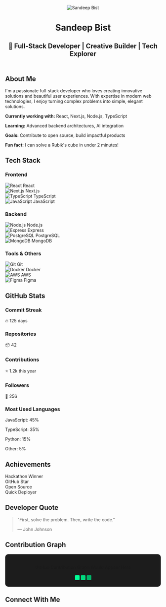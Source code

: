 <!DOCTYPE html>
<html lang="en">
<head>
    <meta charset="UTF-8">
    <meta name="viewport" content="width=device-width, initial-scale=1.0">
    <title>Sandeep Bist - GitHub Profile</title>
    <link rel="stylesheet" href="https://cdnjs.cloudflare.com/ajax/libs/font-awesome/6.4.0/css/all.min.css">
    <style>
        @import url('https://fonts.googleapis.com/css2?family=Poppins:wght@300;400;500;600;700&display=swap');

{
            margin: 0;
            padding: 0;
            box-sizing: border-box;
            font-family: 'Poppins', sans-serif;
}

body {
            background: linear-gradient(135deg, #0f0c29, #302b63, #24243e);
            color: #fff;
            line-height: 1.6;
            padding: 20px;
            overflow-x: hidden;
}

.container {
            max-width: 1200px;
            margin: 0 auto;
        }
        
        /* Header Styles */
.header {
            text-align: center;
            padding: 40px 20px;
            position: relative;
            overflow: hidden;
        }
        
.profile-pic {
            width: 150px;
            height: 150px;
            border-radius: 50%;
            border: 4px solid #00F7FF;
            margin: 0 auto 20px;
            overflow: hidden;
            position: relative;
            box-shadow: 0 0 20px rgba(0, 247, 255, 0.5);
            animation: float 6s ease-in-out infinite;
        }
        
.profile-pic img {
            width: 100%;
            height: 100%;
            object-fit: cover;
        }
        
.header h1 {
            font-size: 3rem;
            margin-bottom: 10px;
            background: linear-gradient(45deg, #00F7FF, #00ff95, #00F7FF);
            -webkit-background-clip: text;
            -webkit-text-fill-color: transparent;
            animation: gradient 3s ease infinite;
            background-size: 200% 200%;
        }
        
.header h2 {
            font-size: 1.5rem;
            margin-bottom: 20px;
            color: #ccc;
        }
        
.typing-container {
            margin: 20px 0;
            min-height: 60px;
        }
        
        /* Section Styles */
.section {
            background: rgba(255, 255, 255, 0.05);
            border-radius: 15px;
            padding: 25px;
            margin-bottom: 30px;
            backdrop-filter: blur(10px);
            border: 1px solid rgba(255, 255, 255, 0.1);
            box-shadow: 0 8px 32px rgba(0, 0, 0, 0.2);
            transition: transform 0.3s ease, box-shadow 0.3s ease;
        }
        
.section:hover {
            transform: translateY(-5px);
            box-shadow: 0 12px 40px rgba(0, 0, 0, 0.3);
        }
        
.section h2 {
            font-size: 1.8rem;
            margin-bottom: 20px;
            color: #00F7FF;
            display: flex;
            align-items: center;
        }
        
.section h2 i {
            margin-right: 10px;
        }
        
        /* Skills Grid */
.skills-grid {
            display: grid;
            grid-template-columns: repeat(auto-fill, minmax(120px, 1fr));
            gap: 15px;
            margin-top: 20px;
        }
        
.skill-item {
            background: rgba(0, 247, 255, 0.1);
            border-radius: 10px;
            padding: 15px 10px;
            text-align: center;
            transition: all 0.3s ease;
            border: 1px solid rgba(0, 247, 255, 0.2);
        }
        
.skill-item:hover {
            background: rgba(0, 247, 255, 0.2);
            transform: scale(1.05);
        }
        
.skill-item img {
            height: 40px;
            margin-bottom: 10px;
        }
        
        /* Stats Grid */
.stats-grid {
            display: grid;
            grid-template-columns: repeat(auto-fit, minmax(250px, 1fr));
            gap: 20px;
            margin-top: 20px;
        }
        
.stat-card {
            background: rgba(255, 255, 255, 0.05);
            border-radius: 10px;
            padding: 20px;
            text-align: center;
            border: 1px solid rgba(255, 255, 255, 0.1);
        }
        
.stat-card h3 {
            font-size: 1.2rem;
            margin-bottom: 10px;
            color: #00ff95;
        }
        
        /* Social Links */
.social-links {
            display: flex;
            justify-content: center;
            gap: 20px;
            margin-top: 20px;
        }
        
.social-link {
            display: inline-flex;
            align-items: center;
            justify-content: center;
            width: 50px;
            height: 50px;
            border-radius: 50%;
            background: rgba(255, 255, 255, 0.1);
            color: #fff;
            font-size: 1.5rem;
            transition: all 0.3s ease;
            text-decoration: none;
        }
        
.social-link:hover {
            background: #00F7FF;
            transform: translateY(-3px);
            color: #000;
        }
        
        /* Animations */
@keyframes float {
            0% { transform: translateY(0px); }
            50% { transform: translateY(-10px); }
            100% { transform: translateY(0px); }
        }
        
@keyframes gradient {
            0% { background-position: 0% 50%; }
            50% { background-position: 100% 50%; }
            100% { background-position: 0% 50%; }
        }
        
@keyframes fadeIn {
            from { opacity: 0; transform: translateY(20px); }
            to { opacity: 1; transform: translateY(0); }
        }
        
.animated {
            animation: fadeIn 1s ease-out;
        }
        
        /* Particle Background */
.particles {
            position: fixed;
            top: 0;
            left: 0;
            width: 100%;
            height: 100%;
            z-index: -1;
            pointer-events: none;
        }
        
.particle {
            position: absolute;
            border-radius: 50%;
            background: rgba(0, 247, 255, 0.5);
            animation: float-particle 15s infinite linear;
        }
        
@keyframes float-particle {
            0% {
                transform: translateY(0) translateX(0);
                opacity: 0;
            }
            10% {
                opacity: 1;
            }
            90% {
                opacity: 1;
            }
            100% {
                transform: translateY(-100vh) translateX(100px);
                opacity: 0;
            }
        }
        
        /* Responsive Design */
@media (max-width: 768px) {
            .header h1 {
                font-size: 2.2rem;
            }
            
.header h2 {
                font-size: 1.2rem;
            }
            
.skills-grid {
                grid-template-columns: repeat(auto-fill, minmax(100px, 1fr));
            }
            
.stats-grid {
                grid-template-columns: 1fr;
            }
        }
    </style>
</head>
<body>
    <div class="particles" id="particles"></div>
    
<div class="container">
        <header class="header animated">
            <div class="profile-pic">
                <img src="https://avatars.githubusercontent.com/u/583231?v=4" alt="Sandeep Bist">
            </div>
            <h1>Sandeep Bist</h1>
            <h2>🚀 Full-Stack Developer | Creative Builder | Tech Explorer</h2>
            
<div class="typing-container">
                <p id="typing-text"></p>
            </div>
 </header>
        
<section class="section animated">
            <h2><i class="fas fa-user"></i> About Me</h2>
            <p>I'm a passionate full-stack developer who loves creating innovative solutions and beautiful user experiences. With expertise in modern web technologies, I enjoy turning complex problems into simple, elegant solutions.</p>
            
<div class="about-details">
                <p><i class="fas fa-code"></i> <strong>Currently working with:</strong> React, Next.js, Node.js, TypeScript</p>
                <p><i class="fas fa-graduation-cap"></i> <strong>Learning:</strong> Advanced backend architectures, AI integration</p>
                <p><i class="fas fa-rocket"></i> <strong>Goals:</strong> Contribute to open source, build impactful products</p>
                <p><i class="fas fa-lightbulb"></i> <strong>Fun fact:</strong> I can solve a Rubik's cube in under 2 minutes!</p>
            </div>
        </section>
        
<section class="section animated">
            <h2><i class="fas fa-laptop-code"></i> Tech Stack</h2>
            
<h3>Frontend</h3>
            <div class="skills-grid">
                <div class="skill-item">
                    <img src="https://cdn.jsdelivr.net/gh/devicons/devicon/icons/react/react-original.svg" alt="React">
                    <span>React</span>
                </div>
                <div class="skill-item">
                    <img src="https://cdn.jsdelivr.net/gh/devicons/devicon/icons/nextjs/nextjs-original.svg" alt="Next.js">
                    <span>Next.js</span>
                </div>
                <div class="skill-item">
                    <img src="https://cdn.jsdelivr.net/gh/devicons/devicon/icons/typescript/typescript-original.svg" alt="TypeScript">
                    <span>TypeScript</span>
                </div>
                <div class="skill-item">
                    <img src="https://cdn.jsdelivr.net/gh/devicons/devicon/icons/javascript/javascript-original.svg" alt="JavaScript">
                    <span>JavaScript</span>
                </div>
            </div>
            
<h3>Backend</h3>
            <div class="skills-grid">
                <div class="skill-item">
                    <img src="https://cdn.jsdelivr.net/gh/devicons/devicon/icons/nodejs/nodejs-original.svg" alt="Node.js">
                    <span>Node.js</span>
                </div>
                <div class="skill-item">
                    <img src="https://cdn.jsdelivr.net/gh/devicons/devicon/icons/express/express-original.svg" alt="Express">
                    <span>Express</span>
                </div>
                <div class="skill-item">
                    <img src="https://cdn.jsdelivr.net/gh/devicons/devicon/icons/postgresql/postgresql-original.svg" alt="PostgreSQL">
                    <span>PostgreSQL</span>
                </div>
                <div class="skill-item">
                    <img src="https://cdn.jsdelivr.net/gh/devicons/devicon/icons/mongodb/mongodb-original.svg" alt="MongoDB">
                    <span>MongoDB</span>
                </div>
            </div>
            
<h3>Tools & Others</h3>
            <div class="skills-grid">
                <div class="skill-item">
                    <img src="https://cdn.jsdelivr.net/gh/devicons/devicon/icons/git/git-original.svg" alt="Git">
                    <span>Git</span>
                </div>
                <div class="skill-item">
                    <img src="https://cdn.jsdelivr.net/gh/devicons/devicon/icons/docker/docker-original.svg" alt="Docker">
                    <span>Docker</span>
                </div>
                <div class="skill-item">
                    <img src="https://cdn.jsdelivr.net/gh/devicons/devicon/icons/aws/aws-original.svg" alt="AWS">
                    <span>AWS</span>
                </div>
                <div class="skill-item">
                    <img src="https://cdn.jsdelivr.net/gh/devicons/devicon/icons/figma/figma-original.svg" alt="Figma">
                    <span>Figma</span>
                </div>
            </div>
        </section>
        
<section class="section animated">
            <h2><i class="fas fa-chart-line"></i> GitHub Stats</h2>
            
<div class="stats-grid">
                <div class="stat-card">
                    <h3>Commit Streak</h3>
                    <p>🔥 125 days</p>
                </div>
                <div class="stat-card">
                    <h3>Repositories</h3>
                    <p>📦 42</p>
                </div>
                <div class="stat-card">
                    <h3>Contributions</h3>
                    <p>⭐ 1.2k this year</p>
                </div>
                <div class="stat-card">
                    <h3>Followers</h3>
                    <p>👥 256</p>
                </div>
            </div>
            
<div class="stats-grid">
                <div class="stat-card">
                    <h3>Most Used Languages</h3>
                    <p>JavaScript: 45%</p>
                    <p>TypeScript: 35%</p>
                    <p>Python: 15%</p>
                    <p>Other: 5%</p>
                </div>
            </div>
        </section>
        
<section class="section animated">
            <h2><i class="fas fa-trophy"></i> Achievements</h2>
            
<div class="skills-grid">
                <div class="skill-item">
                    <i class="fas fa-code-branch fa-2x"></i>
                    <span>Hackathon Winner</span>
                </div>
                <div class="skill-item">
                    <i class="fas fa-star fa-2x"></i>
                    <span>GitHub Star</span>
                </div>
                <div class="skill-item">
                    <i class="fas fa-medal fa-2x"></i>
                    <span>Open Source</span>
                </div>
                <div class="skill-item">
                    <i class="fas fa-fire fa-2x"></i>
                    <span>Quick Deployer</span>
                </div>
            </div>
        </section>
        
<section class="section animated">
            <h2><i class="fas fa-quote-left"></i> Developer Quote</h2>
            <blockquote>
                <p>"First, solve the problem. Then, write the code."</p>
                <footer>— John Johnson</footer>
            </blockquote>
        </section>
        
<section class="section animated">
            <h2><i class="fas fa-calendar-alt"></i> Contribution Graph</h2>
            <div class="contribution-graph">
                <!-- This would be generated by GitHub, but we'll simulate it -->
                <div style="background: #1c1c1c; padding: 20px; border-radius: 10px; text-align: center;">
                    <p>GitHub Contribution Graph Would Appear Here</p>
                    <div style="display: flex; flex-wrap: wrap; justify-content: center; margin-top: 15px;">
                        <div style="width: 15px; height: 15px; background: #00ff95; margin: 2px; border-radius: 2px;"></div>
                        <div style="width: 15px; height: 15px; background: #00d97e; margin: 2px; border-radius: 2px;"></div>
                        <div style="width: 15px; height: 15px; background: #00b367; margin: 2px; border-radius: 2px;"></div>
                        <!-- More squares would be here -->
                    </div>
                </div>
            </div>
        </section>
        
<section class="section animated">
            <h2><i class="fas fa-hand-wave"></i> Connect With Me</h2>
            
<div class="social-links">
                <a href="https://github.com/sandeepbist" class="social-link">
                    <i class="fab fa-github"></i>
                </a>
                <a href="https://linkedin.com/in/sandeep-bist" class="social-link">
                    <i class="fab fa-linkedin-in"></i>
                </a>
                <a href="https://twitter.com/sandeepbist" class="social-link">
                    <i class="fab fa-twitter"></i>
                </a>
                <a href="mailto:sandeepbist.dev@gmail.com" class="social-link">
                    <i class="fas fa-envelope"></i>
                </a>
                <a href="https://portfolio.com" class="social-link">
                    <i class="fas fa-globe"></i>
                </a>
            </div>
        </section>
    </div>
    
<script>
        // Typing animation
        const texts = [
            "Turning Ideas into Code",
            "Full-Stack Developer",
            "React Native | Next.js | TypeScript",
            "Always Learning 🚀",
            "Building Cool Things!"
        ];
        
        let textIndex = 0;
        let charIndex = 0;
        let isDeleting = false;
        let typingSpeed = 100;
        
        function type() {
            const currentText = texts[textIndex];
            const typingElement = document.getElementById('typing-text');
            
            if (isDeleting) {
                typingElement.textContent = currentText.substring(0, charIndex - 1);
                charIndex--;
                typingSpeed = 50;
            } else {
                typingElement.textContent = currentText.substring(0, charIndex + 1);
                charIndex++;
                typingSpeed = 100;
            }
            
            if (!isDeleting && charIndex === currentText.length) {
                isDeleting = true;
                typingSpeed = 1000;
            } else if (isDeleting && charIndex === 0) {
                isDeleting = false;
                textIndex = (textIndex + 1) % texts.length;
                typingSpeed = 500;
            }
            
            setTimeout(type, typingSpeed);
        }
        
        // Create particles
        function createParticles() {
            const particlesContainer = document.getElementById('particles');
            const particleCount = 50;
            
            for (let i = 0; i < particleCount; i++) {
                const particle = document.createElement('div');
                particle.classList.add('particle');
                
                const size = Math.random() * 5 + 2;
                const posX = Math.random() * 100;
                const delay = Math.random() * 15;
                
                particle.style.width = `${size}px`;
                particle.style.height = `${size}px`;
                particle.style.left = `${posX}vw`;
                particle.style.bottom = `-10px`;
                particle.style.animationDelay = `${delay}s`;
                
                particlesContainer.appendChild(particle);
            }
        }
        
        // Initialize animations
        document.addEventListener('DOMContentLoaded', function() {
            type();
            createParticles();
            
            // Add animation on scroll
            const observer = new IntersectionObserver((entries) => {
                entries.forEach(entry => {
                    if (entry.isIntersecting) {
                        entry.target.classList.add('animated');
                    }
                });
            }, { threshold: 0.1 });
            
            document.querySelectorAll('.section').forEach(section => {
                observer.observe(section);
            });
        });
    </script>
</body>
</html>
